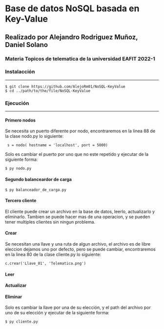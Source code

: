 # Base de datos NoSQL basada en Key-Value

## Realizado por Alejandro Rodriguez Muñoz, Daniel Solano

### Materia Topicos de telematica de la universidad EAFIT 2022-1

### Instalacción
***
```
$ git clone https://github.com/AlejoRm01/NoSQL-KeyValue
$ cd ../path/to/the/file/NoSQL-KeyValue
```
### Ejecución
***
#### Primero nodos
Se necesita un puerto diferente por nodo, encontraremos en la linea 88 de la clase nodo.py lo siguiente:
```
 s = nodo( hostname = 'localhost', port = 5000)
```
Solo es cambiar el puerto por uno que no este repetido y ejecutar de la siguiente forma:
```
$ py nodo.py
```

#### Segundo balanceardor de carga
```
$ py balanceador_de_carga.py
```

#### Tercero cliente
El cliente puede crear un archivo en la base de datos, leerlo, actualizarlo y eliminarlo.
Tambien se puede hacer mas de una operacion, y se pueden tener multiples clientes sin ningun problema.

#### Crear
Se necesitan una llave y una ruta de algun archivo, el archivo es de libre eleccion dejamos uno por defecto, pero se puede cambiar, encontraremos en la linea 80 de la clase cliente.py lo siguiente:
```
c.crear('Llave_01', 'Telematica.png') 
```
#### Leer 

#### Actualizar

#### Eliminar
Solo es cambiar la llave por una de su elección, y el path del archivo por uno de su elección y 
ejecutar de la siguiente forma:
```
$ py cliente.py 
```
